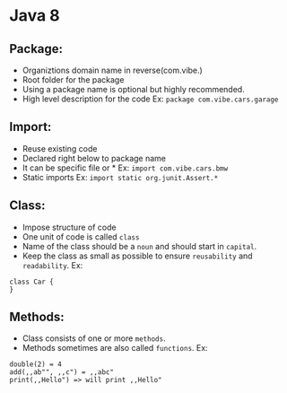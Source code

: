 # Java 8

## Package: 
  * Organiztions domain name in reverse(com.vibe.)
  * Root folder for the package
  * Using a package name is optional but highly recommended.
  * High level description for the code
  Ex: `package com.vibe.cars.garage`

## Import:
  * Reuse existing code
  * Declared right below to package name
  * It can be specific file or *
  Ex: `import com.vibe.cars.bmw`
  * Static imports
  Ex: `import static org.junit.Assert.*`

## Class:
  * Impose structure of code
  * One unit of code is called `class`
  * Name of the class should be a `noun` and should start in `capital`.
  * Keep the class as small as possible to ensure `reusability` and `readability`.
  Ex: 
  ```
  class Car {
  }
  ```
## Methods:
  * Class consists of one or more `methods`.
  * Methods sometimes are also called `functions`.
  Ex:
  ```
  double(2) = 4
  add(,,ab"", ,,c") = ,,abc"
  print(,,Hello") => will print ,,Hello"
  ```
